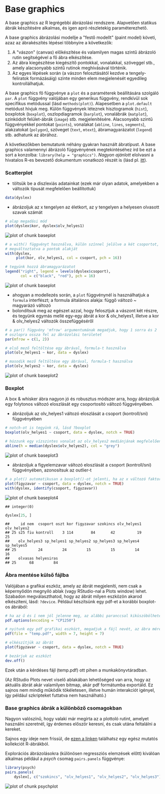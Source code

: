 # Base graphics

A base graphics az R legrégebbi ábrázolási rendszere. Alapvetően statikus
ábrák készítésére alkalmas, és igen apró részletekig paraméterezhető. 

A base graphics ábrázolási modellje a "festő modellt" (paint model) követi, azaz
az ábrakészítés lépései többnyire a következők:

1. A "vászon" (canvas) előkészítése és valamilyen magas szintű ábrázoló rutin
segítségével a fő ábra elkészítése.
2. Az ábra kiegészítése kiegészítő pontokkal, vonalakkal, szöveggel stb., amely alacsonyabb szintű rutinok meghívásával történik.
3. Az egyes lépések során (a vászon felosztásától kezdve a tengely-feliratok
formázásáig) szinte minden elem megjelenését egyedileg kontrollálhatjuk.


A base graphics fő függvénye a `plot` és a paraméterek beállítására szolgáló 
`par`. A `plot` függvény valójában egy generikus függvény, rendkívül sok specifikus
metódussal (lásd `methods(plot)`). Alapesetben a `plot.default` metódust
hívjuk meg. Külön függvények léteznek hisztogramok (`hist`), boxplotok 
(`boxplot`), oszlopdiagramok (`barplot`), vonalábrák (`matplot`), színkódolt
felület-ábrák (`image`) stb. megjelenítésére. Alacsonyabb szintű függvényekkel
pontokat (`points`), vonalakat (`abline`, `lines`, `segments`), alakzatokat (`polygon`),
szöveget (`text`, `mtext`), ábramagyarázatot (`legend`) stb. adhatunk az ábrához.

A következőkben bemutatunk néhány gyakran használt ábratípust. A base graphics
valamennyi ábrázoló függvényének megtekintéséhez írd be ezt a sort a 
konzolba: `library(help = "graphics")`. _Nagyon ajánlott_ elolvasni a hivatalos 
R-es bevezető dokumentum vonatkozó részét is (lásd pl. [itt](https://cran.r-project.org/doc/manuals/R-intro.html#Graphics)).

### Scatterplot

- töltsük be a diszlexiás adatainkat (ezek már olyan adatok, amelyekben 
a változók típusát megfelelően beállítottuk)

```r
data(dyslex)
```

- ábrázoljuk az x tengelyen az életkort, az y tengelyen a helyesen olvasott 
szavak számát

```r
# alap megadási mód
plot(dyslex$kor, dyslex$olv_helyes1) 
```

![plot of chunk baseplot](figure/baseplot-1.png)

```r
# a with() függvényt használva, külön színnel jelölve a két csoportot, és
# megváltoztatva a pontok alakját
with(dyslex,
     plot(kor, olv_helyes1, col = csoport, pch = 16))

# tegyünk hozzá ábramagyarázatot
legend("right", legend = levels(dyslex$csoport),
       col = c("black", "red"), pch = 16)
```

![plot of chunk baseplot](figure/baseplot-2.png)

- ahogyan a modellezés során, a `plot` függvénynél is használhatjuk a `formula`
interfészt; a formula általános alakja: függő változó ~ magyarázó változó
- bolondítsuk meg az egészet azzal, hogy felosztjuk a vászont két részre, és 
tegyünk egymás mellé egy-egy ábrát a kor & olv_helyes1, illetve a kor & olv_helyes2 változók összefüggéséről

```r
# a par() függvény 'mfrow' argumentumának megadjuk, hogy 1 sorra és 2 
# oszlopra ossza fel az ábrázolási területet
par(mfrow = c(1, 2))

# első mező feltöltése egy ábrával, formula-t használva
plot(olv_helyes1 ~ kor, data = dyslex)

# masodik mező feltöltése egy ábrával, formula-t használva
plot(olv_helyes2 ~ kor, data = dyslex)
```

![plot of chunk baseplot2](figure/baseplot2-1.png)

### Boxplot

A box & whisker ábra nagyon jó és robusztus módszer arra, hogy ábrázoljuk egy 
folytonos változó eloszlását egy csoportosító változó függvényében.

- ábrázoljuk az olv_helyes1 változó eloszlását a csoport (kontroll/sni) 
függvényében

```r
# notch-ot is tegyünk rá, lásd ?boxplot
boxplot(olv_helyes1 ~ csoport, data = dyslex, notch = TRUE)

# húzzunk egy vízszintes vonalat az olv_helyes2 mediánjának megfelelően
abline(h = median(dyslex$olv_helyes2), col = "grey")
```

![plot of chunk baseplot3](figure/baseplot3-1.png)

- ábrázoljuk a figyelemzavar változó eloszlását a csoport (kontroll/sni) 
függvényében, azonosítsuk az outlier-t

```r
# a plot() automatikusan a boxplot()-ot jelenti, ha az x változó faktor!
plot(figyzavar ~ csoport, data = dyslex, notch = TRUE)
with(dyslex, identify(csoport, figyzavar))
```

![plot of chunk baseplot4](figure/baseplot4-1.png)

```
## integer(0)
```

```r
dyslex[25, ]
```

```
##     id nem  csoport oszt kor figyzavar szokincs olv_helyes1 olv_helyes2
## 25 s25 fiu kontroll    3 114        84       42          19          25
##    olv_helyes3 sp_helyes1 sp_helyes2 sp_helyes3 sp_helyes4 sp_helyes5
## 25          24         24         15         15         14         16
##    olvasas helyesiras
## 25      68         84
```

### Ábra mentése külső fájlba

Valójában a grafikai eszköz, amely az ábrát megjeleníti, nem csak a 
képernyődön megnyíló ablak (vagy RStudio-nal a Plots window) lehet. 
Szabadon megválaszthatod, hogy az ábrát milyen eszközön akarod elkészíteni,
lásd: `?device`. Például készítsünk egy pdf-et a korábbi boxplot-os 
ábrából:


```r
# ha az ű és í nem jól jelenne meg, az alábbi paranccsal kiküszöbölheted
pdf.options(encoding = "CP1250")

# nyitunk egy pdf grafikai eszközt, megadjuk a fájl nevét, az ábra méretét
pdf(file = "temp.pdf", width = 7, height = 7)

# elkészítjük az ábrát
plot(figyzavar ~ csoport, data = dyslex, notch = TRUE)

# bezárjuk az eszközt
dev.off()
```

Ezek után a kérdéses fájl (temp.pdf) ott pihen a munkakönyvtáradban.

(Az RStudio Plots nevet viselő ablakában lehetőséged van arra, hogy az aktuális
ábrát akár valamilyen bitmap, akár pdf formátumba exportáld. Ez sajnos nem
mindig működik tökéletesen, illetve humán interakciót igényel, így például
szkripteket futtatva nem használható.)




### Base graphics ábrák a különböző csomagokban

Nagyon valószínű, hogy valaki már megírta az a plottoló rutint, amelyet használni szeretnél, így érdemes először keresni, és csak utána feltalálni a kereket.

Sajnos egy ideje nem frissül, de 
[ezen a linken](http://rgm3.lab.nig.ac.jp/RGM/) találhatsz egy egész mutatós  kollekciót R-ábrákból.

Explorációs ábrázolásokra (különösen regressziós elemzések előtt) kiválóan 
alkalmas például a *psych* csomag `pairs.panels` függvénye:



```r
library(psych)
pairs.panels(
    dyslex[, c("szokincs", "olv_helyes1", "olv_helyes2", "olv_helyes3")])
```

![plot of chunk psychplot](figure/psychplot-1.png)

